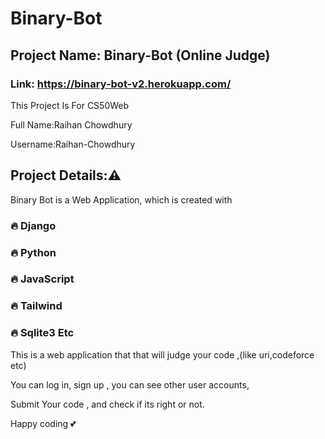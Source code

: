 # Binary-Bot
## Project Name: Binary-Bot (Online Judge)
### Link: https://binary-bot-v2.herokuapp.com/

This Project Is For CS50Web

Full Name:Raihan Chowdhury

Username:Raihan-Chowdhury

## Project Details:⚠️ 
Binary Bot is a Web Application, which is created with 
### 🔥 Django
### 🔥 Python
### 🔥 JavaScript
### 🔥 Tailwind
### 🔥 Sqlite3 Etc

This is a web application that that will judge your code ,(like uri,codeforce etc)

You can log in, sign up , you can see other user accounts,

Submit Your code , and check if its right or not.


Happy coding 💕 
